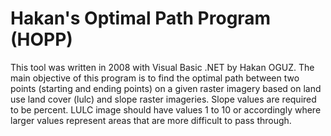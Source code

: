 # Hakan's Optimal Path Program (HOPP)
This tool was written in 2008 with Visual Basic .NET by Hakan OGUZ. The main objective of this program is to find the optimal path between two points (starting and ending points) on a given raster imagery based on land use land cover (lulc) and slope raster imageries. Slope values are required to be percent. LULC image should have values 1 to 10 or accordingly where larger values represent areas that are more difficult to pass through.